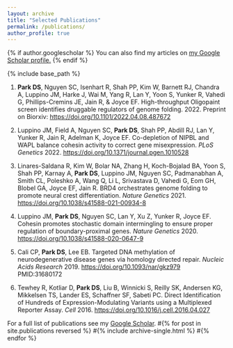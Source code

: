 ```yaml
---
layout: archive
title: "Selected Publications"
permalink: /publications/
author_profile: true
---
```


{% if author.googlescholar %}
  You can also find my articles on <u><a href="{{author.googlescholar}}">my Google Scholar profile</a>.</u>
{% endif %}

{% include base_path %}

1. **Park DS**, Nguyen SC, Isenhart R, Shah PP, Kim W, Barnett RJ, Chandra A, Luppino JM, Harke J, Wai M, Yang R, Lan Y, Yoon S, Yunker R, Vahedi G, Phillips-Cremins JE, Jain R, & Joyce EF. High-throughput Oligopaint screen identifies druggable regulators of genome folding. 2022. Preprint on Biorxiv: https://doi.org/10.1101/2022.04.08.487672

2.	Luppino JM, Field A, Nguyen SC, **Park DS**, Shah PP, Abdill RJ, Lan Y, Yunker R, Jain R, Adelman K, Joyce EF. Co-depletion of NIPBL and WAPL balance cohesin activity to correct gene misexpression. *PLoS Genetics* 2022. https://doi.org/10.1371/journal.pgen.1010528  

3.	Linares-Saldana R, Kim W, Bolar NA, Zhang H, Koch-Bojalad BA, Yoon S, Shah PP, Karnay A, **Park DS**, Luppino JM, Nguyen SC, Padmanabhan A, Smith CL, Poleshko A, Wang Q, Li L, Srivastava D, Vahedi G, Eom GH, Blobel GA, Joyce EF, Jain R. BRD4 orchestrates genome folding to promote neural crest differentiation. *Nature Genetics* 2021. https://doi.org/10.1038/s41588-021-00934-8 

4.	Luppino JM, **Park DS**, Nguyen SC, Lan Y, Xu Z, Yunker R, Joyce EF. Cohesin promotes stochastic domain intermingling to ensure proper regulation of boundary-proximal genes. *Nature Genetics* 2020. https://doi.org/10.1038/s41588-020-0647-9 

5.	Cali CP, **Park DS**, Lee EB. Targeted DNA methylation of neurodegenerative disease genes via homology directed repair. *Nucleic Acids Research* 2019. https://doi.org/10.1093/nar/gkz979 PMID:31680172 

6.	Tewhey R, Kotliar D, **Park DS**, Liu B, Winnicki S, Reilly SK, Andersen KG, Mikkelsen TS, Lander ES, Schaffner SF, Sabeti PC. Direct Identification of Hundreds of Expression-Modulating Variants using a Multiplexed Reporter Assay. *Cell* 2016. https://doi.org/10.1016/j.cell.2016.04.027 

For a full list of publications see my [Google Scholar](https://scholar.google.com/citations?user=9QSmURcAAAAJ&hl=en).
#{% for post in site.publications reversed %}
  #{% include archive-single.html %}
#{% endfor %}
